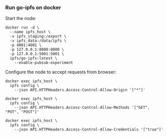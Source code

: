 ### Run go-ipfs on docker

Start the node:

    docker run -d \
      --name ipfs_host \
      -v ipfs_staging:/export \
      -v ipfs_data:/data/ipfs \
      -p 4001:4001 \
      -p 127.0.0.1:8080:8080 \
      -p 127.0.0.1:5001:5001 \
      ipfs/go-ipfs:latest \
        --enable-pubsub-experiment

Configure the node to accept requests from browser:

    docker exec ipfs_host \
      ipfs config \
        --json API.HTTPHeaders.Access-Control-Allow-Origin '["*"]'

    docker exec ipfs_host \
      ipfs config \
        --json API.HTTPHeaders.Access-Control-Allow-Methods '["GET", "PUT", "POST"]'

    docker exec ipfs_host \
      ipfs config \
        --json API.HTTPHeaders.Access-Control-Allow-Credentials '["true"]'
